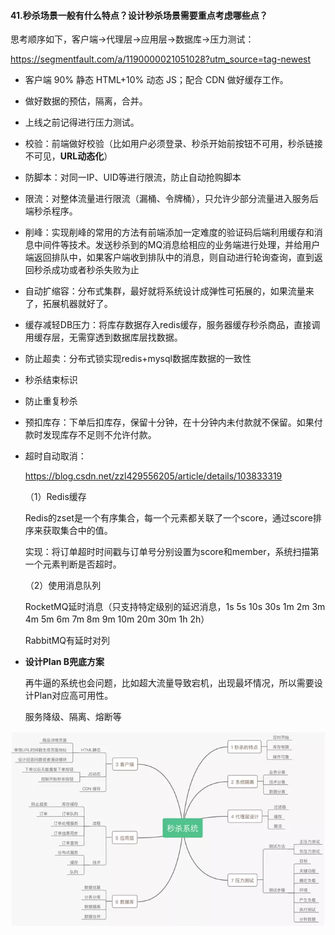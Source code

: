 ####  41.秒杀场景一般有什么特点？设计秒杀场景需要重点考虑哪些点？

思考顺序如下，客户端→代理层→应用层→数据库→压力测试：

https://segmentfault.com/a/1190000021051028?utm_source=tag-newest

- 客户端 90% 静态 HTML+10% 动态 JS；配合 CDN 做好缓存工作。

- 做好数据的预估，隔离，合并。

- 上线之前记得进行压力测试。

- 校验：前端做好校验（比如用户必须登录、秒杀开始前按钮不可用，秒杀链接不可见，**URL动态化**）

- 防脚本：对同一IP、UID等进行限流，防止自动抢购脚本

- 限流：对整体流量进行限流（漏桶、令牌桶），只允许少部分流量进入服务后端秒杀程序。

- 削峰：实现削峰的常用的方法有前端添加一定难度的验证码后端利用缓存和消息中间件等技术。发送秒杀到的MQ消息给相应的业务端进行处理，并给用户端返回排队中，如果客户端收到排队中的消息，则自动进行轮询查询，直到返回秒杀成功或者秒杀失败为止

- 自动扩缩容：分布式集群，最好就将系统设计成弹性可拓展的，如果流量来了，拓展机器就好了。

- 缓存减轻DB压力：将库存数据存入redis缓存，服务器缓存秒杀商品，直接调用缓存层，无需穿透到数据库层找数据。

- 防止超卖：分布式锁实现redis+mysql数据库数据的一致性

- 秒杀结束标识

- 防止重复秒杀

- 预扣库存：下单后扣库存，保留十分钟，在十分钟内未付款就不保留。如果付款时发现库存不足则不允许付款。

- 超时自动取消：

  https://blog.csdn.net/zzl429556205/article/details/103833319

  （1）Redis缓存

  Redis的zset是一个有序集合，每一个元素都关联了一个score，通过score排序来获取集合中的值。

  实现：将订单超时时间戳与订单号分别设置为score和member，系统扫描第一个元素判断是否超时。

  （2）使用消息队列

  RocketMQ延时消息（只支持特定级别的延迟消息，1s 5s 10s 30s 1m 2m 3m 4m 5m 6m 7m 8m 9m 10m 20m 30m 1h 2h）

  RabbitMQ有延时对列
  
- **设计Plan B兜底方案**

  再牛逼的系统也会问题，比如超大流量导致宕机，出现最坏情况，所以需要设计Plan对应高可用性。

  服务降级、隔离、熔断等

![img](images/miaosha.png)